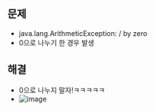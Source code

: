 ## 문제
- java.lang.ArithmeticException: / by zero
- 0으로 나누기 한 경우 발생

## 해결
- 0으로 나누지 말자!ㅋㅋㅋㅋㅋ
- ![image](https://github.com/hyunolike/troubleshooting-docs/assets/61215550/31218696-06b2-4a14-b879-a81116014498)
